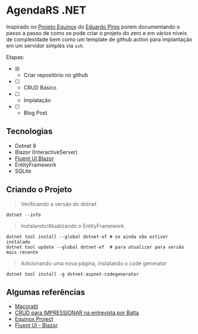 # AgendaRS .NET

Inspirado no [Projeto Equinox](#algumas-referências) do [Eduardo Pires](https://github.com/EduardoPires/) porem documentando o passo a passo de como se pode criar o projeto do zero e em vários níveis de complexidade bem como um template de github action para implantação em um servidor simples via ```ssh```.

Etapas:
- [X] - Criar repositório no github 
- [ ] - CRUD Básico
- [ ] - Implatação
- [ ] - Blog Post

## Tecnologias

- Dotnet 8
- Blazor (InteractiveServer)
- [Fluent UI Blazor](https://www.fluentui-blazor.net/)
- EntityFramework
- SQLite

## Criando o Projeto

> Verificando a versão do dotnet

```shell
dotnet --info
```

> Instalando/Atualizando o EntityFramework
```shell
dotnet tool install --global dotnet-ef # se ainda não estiver instalado
dotnet tool update --global dotnet-ef  # para atualizar para versão mais recente
```
>Adicionando uma nova página, instalando o code generator
```shell
dotnet tool install -g dotnet-aspnet-codegenerator 
```

## Algumas referências
- [Macoratti](https://www.macoratti.net/)
- [CRUD para IMPRESSIONAR na entrevista por Balta](https://youtu.be/fmDYYsSXrKM?si=xdJhd0ecpUjetxXb)
- [Equinox Project](https://github.com/EduardoPires/EquinoxProject)
- [Fluent UI - Blazor](https://www.fluentui-blazor.net/)
